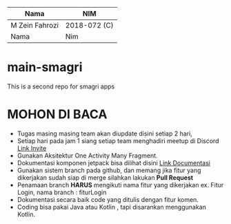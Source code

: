 | Nama        | NIM         |
| -----------     | ----------- |
| M Zein Fahrozi      | 2018-072 (C)       |
| Nama   | Nim        |

# main-smagri
This is a second repo for smagri apps





# MOHON DI BACA
* Tugas masing masing team akan diupdate disini setiap 2 hari,
* Setiap hari pada jam 1 siang setiap team menghadiri meetup di Discord [Link Invite](https://discord.gg/YDCrH9f)
* Gunakan Aksitektur One Activity Many Fragment.
* Dokumentasi komponen jetpack bisa dilihat disini [Link Documentasi](https://developer.android.com/jetpack)
* Gunakan sistem branch pada github, dan memang jika fitur yang dikerjakan sudah siap di merge silahkan lakukan **Pull Request**
* Penamaan branch **HARUS** mengikuti nama fitur yang dikerjakan ex. Fitur Login, nama branch : fiturLogin
* Dokumentasi secara baik code yang ditulis dengan fitur komen.
* Coding bisa pakai Java atau Kotlin , tapi disarankan menggunakan Kotlin.

